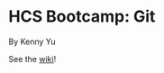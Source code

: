 HCS Bootcamp: Git
=================
By Kenny Yu

See the [wiki](https://github.com/hcs/bootcamp-git/wiki)!
